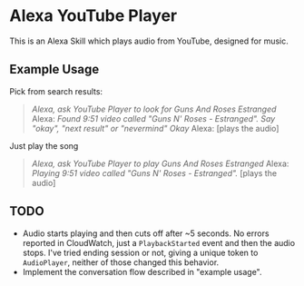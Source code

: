 # Alexa YouTube Player

This is an Alexa Skill which plays audio from YouTube, designed for music.

## Example Usage

Pick from search results:

> *Alexa, ask YouTube Player to look for Guns And Roses Estranged*
> Alexa: *Found 9:51 video called "Guns N' Roses - Estranged". Say "okay", "next result" or "nevermind"*
> *Okay*
> Alexa: [plays the audio]

Just play the song

> *Alexa, ask YouTube Player to play Guns And Roses Estranged*
> Alexa: *Playing 9:51 video called "Guns N' Roses - Estranged".* [plays the audio]

## TODO

* Audio starts playing and then cuts off after ~5 seconds. No errors reported in CloudWatch, just a `PlaybackStarted` event and then the audio stops. I've tried ending session or not, giving a unique token to `AudioPlayer`, neither of those changed this behavior.
* Implement the conversation flow described in "example usage".
